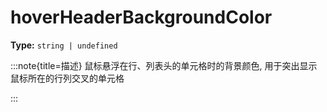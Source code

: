 # hoverHeaderBackgroundColor

**Type:** `string | undefined`

:::note{title=描述}
鼠标悬浮在行、列表头的单元格时的背景颜色, 用于突出显示鼠标所在的行列交叉的单元格

:::

